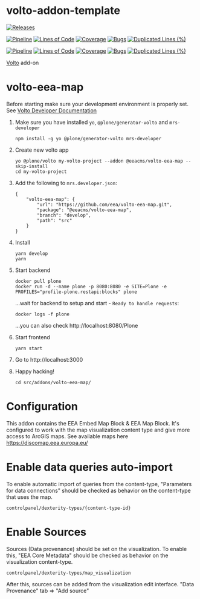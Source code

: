 # volto-addon-template

[![Releases](https://img.shields.io/github/v/release/eea/volto-eea-map)](https://github.com/eea/volto-eea-map/releases)

[![Pipeline](https://ci.eionet.europa.eu/buildStatus/icon?job=volto-addons%2Fvolto-eea-map%2Fmaster&subject=master)](https://ci.eionet.europa.eu/view/Github/job/volto-addons/job/volto-eea-map/job/master/display/redirect)
[![Lines of Code](https://sonarqube.eea.europa.eu/api/project_badges/measure?project=volto-eea-map-master&metric=ncloc)](https://sonarqube.eea.europa.eu/dashboard?id=volto-eea-map-master)
[![Coverage](https://sonarqube.eea.europa.eu/api/project_badges/measure?project=volto-eea-map-master&metric=coverage)](https://sonarqube.eea.europa.eu/dashboard?id=volto-eea-map-master)
[![Bugs](https://sonarqube.eea.europa.eu/api/project_badges/measure?project=volto-eea-map-master&metric=bugs)](https://sonarqube.eea.europa.eu/dashboard?id=volto-eea-map-master)
[![Duplicated Lines (%)](https://sonarqube.eea.europa.eu/api/project_badges/measure?project=volto-eea-map-master&metric=duplicated_lines_density)](https://sonarqube.eea.europa.eu/dashboard?id=volto-eea-map-master)

[![Pipeline](https://ci.eionet.europa.eu/buildStatus/icon?job=volto-addons%2Fvolto-eea-map%2Fdevelop&subject=develop)](https://ci.eionet.europa.eu/view/Github/job/volto-addons/job/volto-eea-map/job/develop/display/redirect)
[![Lines of Code](https://sonarqube.eea.europa.eu/api/project_badges/measure?project=volto-eea-map-develop&metric=ncloc)](https://sonarqube.eea.europa.eu/dashboard?id=volto-eea-map-develop)
[![Coverage](https://sonarqube.eea.europa.eu/api/project_badges/measure?project=volto-eea-map-develop&metric=coverage)](https://sonarqube.eea.europa.eu/dashboard?id=volto-eea-map-develop)
[![Bugs](https://sonarqube.eea.europa.eu/api/project_badges/measure?project=volto-eea-map-develop&metric=bugs)](https://sonarqube.eea.europa.eu/dashboard?id=volto-eea-map-develop)
[![Duplicated Lines (%)](https://sonarqube.eea.europa.eu/api/project_badges/measure?project=volto-eea-map-develop&metric=duplicated_lines_density)](https://sonarqube.eea.europa.eu/dashboard?id=volto-eea-map-develop)


[Volto](https://github.com/plone/volto) add-on

# volto-eea-map

Before starting make sure your development environment is properly set. See [Volto Developer Documentation](https://docs.voltocms.com/getting-started/install/)

1.  Make sure you have installed `yo`, `@plone/generator-volto` and `mrs-developer`

        npm install -g yo @plone/generator-volto mrs-developer

1.  Create new volto app

        yo @plone/volto my-volto-project --addon @eeacms/volto-eea-map --skip-install
        cd my-volto-project

1.  Add the following to `mrs.developer.json`:

        {
            "volto-eea-map": {
                "url": "https://github.com/eea/volto-eea-map.git",
                "package": "@eeacms/volto-eea-map",
                "branch": "develop",
                "path": "src"
            }
        }

1.  Install

        yarn develop
        yarn

1.  Start backend

        docker pull plone
        docker run -d --name plone -p 8080:8080 -e SITE=Plone -e PROFILES="profile-plone.restapi:blocks" plone

    ...wait for backend to setup and start - `Ready to handle requests`:

        docker logs -f plone

    ...you can also check http://localhost:8080/Plone

1.  Start frontend

        yarn start

1.  Go to http://localhost:3000

1.  Happy hacking!

        cd src/addons/volto-eea-map/

# Configuration

This addon contains the EEA Embed Map Block & EEA Map Block. It's configured to work with the map visualization content type and give more access to ArcGIS maps. See available maps here https://discomap.eea.europa.eu/ 

# Enable data queries auto-import 

To enable automatic import of queries from the content-type, "Parameters for data connections" should be checked as behavior on the content-type that uses the map. 

    controlpanel/dexterity-types/{content-type-id}
# Enable Sources

Sources (Data provenance) should be set on the visualization. To enable this, "EEA Core Metadata" should be  checked as behavior on the  visualization content-type. 

    controlpanel/dexterity-types/map_visualization
    
After this, sources can be added from the visualization edit interface. "Data Provenance" tab => "Add source"



